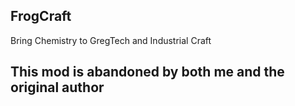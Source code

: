 ## FrogCraft
Bring Chemistry to GregTech and Industrial Craft 


## This mod is abandoned by both me and the original author
